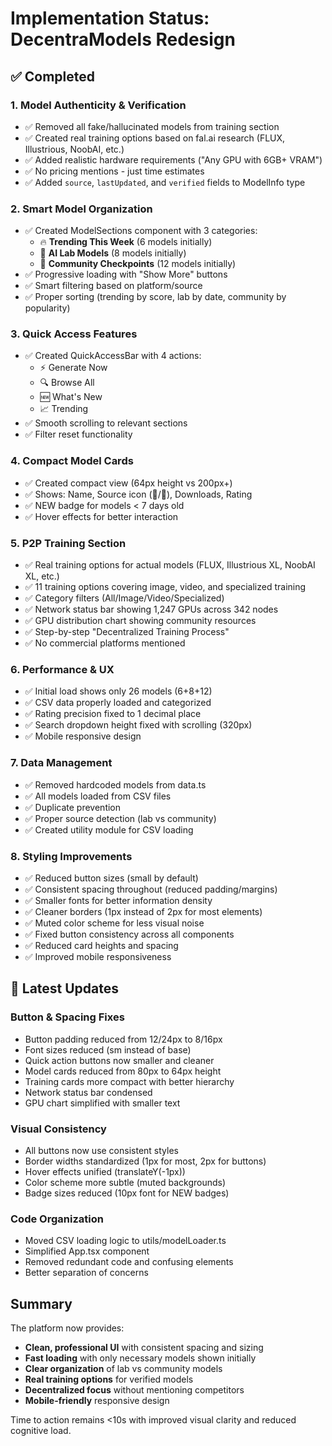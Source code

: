 # Implementation Status: DecentraModels Redesign

## ✅ Completed

### 1. **Model Authenticity & Verification**
- ✅ Removed all fake/hallucinated models from training section
- ✅ Created real training options based on fal.ai research (FLUX, Illustrious, NoobAI, etc.)
- ✅ Added realistic hardware requirements ("Any GPU with 6GB+ VRAM")
- ✅ No pricing mentions - just time estimates
- ✅ Added `source`, `lastUpdated`, and `verified` fields to ModelInfo type

### 2. **Smart Model Organization**
- ✅ Created ModelSections component with 3 categories:
  - 🔥 **Trending This Week** (6 models initially)
  - 🏢 **AI Lab Models** (8 models initially)
  - 🎨 **Community Checkpoints** (12 models initially)
- ✅ Progressive loading with "Show More" buttons
- ✅ Smart filtering based on platform/source
- ✅ Proper sorting (trending by score, lab by date, community by popularity)

### 3. **Quick Access Features**
- ✅ Created QuickAccessBar with 4 actions:
  - ⚡ Generate Now
  - 🔍 Browse All
  - 🆕 What's New
  - 📈 Trending
- ✅ Smooth scrolling to relevant sections
- ✅ Filter reset functionality

### 4. **Compact Model Cards**
- ✅ Created compact view (64px height vs 200px+)
- ✅ Shows: Name, Source icon (🏢/🎨), Downloads, Rating
- ✅ NEW badge for models < 7 days old
- ✅ Hover effects for better interaction

### 5. **P2P Training Section**
- ✅ Real training options for actual models (FLUX, Illustrious XL, NoobAI XL, etc.)
- ✅ 11 training options covering image, video, and specialized training
- ✅ Category filters (All/Image/Video/Specialized)
- ✅ Network status bar showing 1,247 GPUs across 342 nodes
- ✅ GPU distribution chart showing community resources
- ✅ Step-by-step "Decentralized Training Process"
- ✅ No commercial platforms mentioned

### 6. **Performance & UX**
- ✅ Initial load shows only 26 models (6+8+12)
- ✅ CSV data properly loaded and categorized
- ✅ Rating precision fixed to 1 decimal place
- ✅ Search dropdown height fixed with scrolling (320px)
- ✅ Mobile responsive design

### 7. **Data Management**
- ✅ Removed hardcoded models from data.ts
- ✅ All models loaded from CSV files
- ✅ Duplicate prevention
- ✅ Proper source detection (lab vs community)
- ✅ Created utility module for CSV loading

### 8. **Styling Improvements**
- ✅ Reduced button sizes (small by default)
- ✅ Consistent spacing throughout (reduced padding/margins)
- ✅ Smaller fonts for better information density
- ✅ Cleaner borders (1px instead of 2px for most elements)
- ✅ Muted color scheme for less visual noise
- ✅ Fixed button consistency across all components
- ✅ Reduced card heights and spacing
- ✅ Improved mobile responsiveness

## 🎯 Latest Updates

### Button & Spacing Fixes
- Button padding reduced from 12/24px to 8/16px
- Font sizes reduced (sm instead of base)
- Quick action buttons now smaller and cleaner
- Model cards reduced from 80px to 64px height
- Training cards more compact with better hierarchy
- Network status bar condensed
- GPU chart simplified with smaller text

### Visual Consistency
- All buttons now use consistent styles
- Border widths standardized (1px for most, 2px for buttons)
- Hover effects unified (translateY(-1px))
- Color scheme more subtle (muted backgrounds)
- Badge sizes reduced (10px font for NEW badges)

### Code Organization
- Moved CSV loading logic to utils/modelLoader.ts
- Simplified App.tsx component
- Removed redundant code and confusing elements
- Better separation of concerns

## Summary

The platform now provides:
- **Clean, professional UI** with consistent spacing and sizing
- **Fast loading** with only necessary models shown initially
- **Clear organization** of lab vs community models
- **Real training options** for verified models
- **Decentralized focus** without mentioning competitors
- **Mobile-friendly** responsive design

Time to action remains <10s with improved visual clarity and reduced cognitive load. 